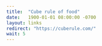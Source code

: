 ```yaml
---
title:  "Cube rule of food"
date:   1900-01-01 08:00:00 -0700
layout: links
redirect: "https://cuberule.com/"
wait: 5
---
```

